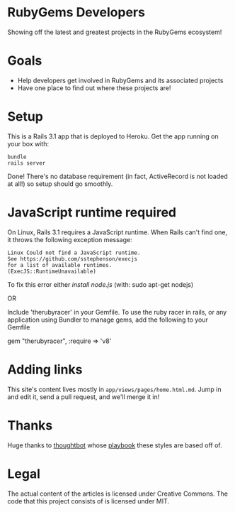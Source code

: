 RubyGems Developers
===================

Showing off the latest and greatest projects in the RubyGems ecosystem!

Goals
=====

* Help developers get involved in RubyGems and its associated projects
* Have one place to find out where these projects are!

Setup
=====

This is a Rails 3.1 app that is deployed to Heroku. Get the app running on your box with:

    bundle
    rails server

Done! There's no database requirement (in fact, ActiveRecord is not loaded at all!) so setup should go smoothly.

JavaScript runtime required
===============================

On Linux, Rails 3.1 requires a JavaScript runtime.  When Rails can't find one, it throws the following 
exception message: 


    Linux Could not find a JavaScript runtime.  
    See https://github.com/sstephenson/execjs 
    for a list of available runtimes.  
    (ExecJS::RuntimeUnavailable)

To fix this error either *install node.js* (with: sudo apt-get nodejs)  

OR

Include 'therubyracer' in your Gemfile.  To use the ruby racer in rails, or any application using Bundler to manage gems, add the following to your Gemfile

   gem "therubyracer", :require => 'v8'

Adding links
============

This site's content lives mostly in `app/views/pages/home.html.md`. Jump in and edit it, send a pull request, and we'll merge it in!

Thanks
======

Huge thanks to [thoughtbot](http//thoughtbot.com) whose [playbook](http://playbook.thoughtbot.com) these styles are based off of.

Legal
=====

The actual content of the articles is licensed under Creative Commons. The code that this project consists of is licensed under MIT.

